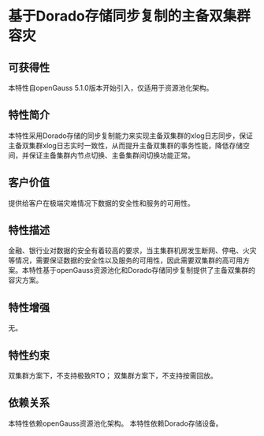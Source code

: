 # 基于Dorado存储同步复制的主备双集群容灾

## 可获得性<a name="section15406143204715"></a>

本特性自openGauss 5.1.0版本开始引入，仅适用于资源池化架构。

## 特性简介<a name="section740615433477"></a>

本特性采用Dorado存储的同步复制能力来实现主备双集群的xlog日志同步，保证主备双集群xlog日志实时一致性，从而提升主备双集群的事务性能，降低存储空间，并保证主备集群内节点切换、主备集群间切换功能正常。

## 客户价值<a name="section13406743164715"></a>

提供给客户在极端灾难情况下数据的安全性和服务的可用性。

## 特性描述<a name="section16406154310471"></a>

金融、银行业对数据的安全有着较高的要求，当主集群机房发生断网、停电、火灾等情况，需要保证数据的安全性以及服务的可用性，因此需要双集群的高可用方案。本特性基于openGauss资源池化和Dorado存储同步复制提供了主备双集群的容灾方案。


## 特性增强<a name="section1340684315478"></a>

无。

## 特性约束<a name="section06531946143616"></a>

双集群方案下，不支持极致RTO；
双集群方案下，不支持按需回放。

## 依赖关系<a name="section8406643144716"></a>

本特性依赖openGauss资源池化架构。
本特性依赖Dorado存储设备。


